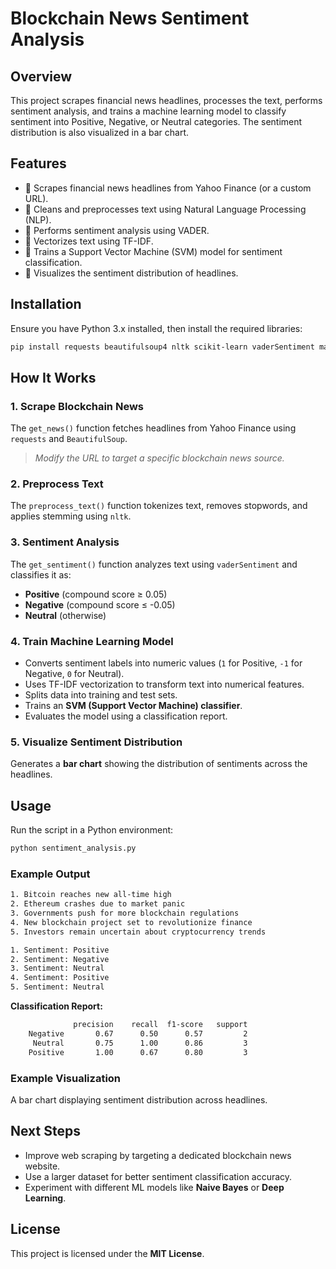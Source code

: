 # Blockchain News Sentiment Analysis

## Overview
This project scrapes financial news headlines, processes the text, performs sentiment analysis, and trains a machine learning model to classify sentiment into Positive, Negative, or Neutral categories. The sentiment distribution is also visualized in a bar chart.

## Features
- 🔄 Scrapes financial news headlines from Yahoo Finance (or a custom URL).
- 🔄 Cleans and preprocesses text using Natural Language Processing (NLP).
- 🔄 Performs sentiment analysis using VADER.
- 🔄 Vectorizes text using TF-IDF.
- 🔄 Trains a Support Vector Machine (SVM) model for sentiment classification.
- 🔄 Visualizes the sentiment distribution of headlines.

## Installation
Ensure you have Python 3.x installed, then install the required libraries:

```bash
pip install requests beautifulsoup4 nltk scikit-learn vaderSentiment matplotlib
```

## How It Works

### 1. Scrape Blockchain News
The `get_news()` function fetches headlines from Yahoo Finance using `requests` and `BeautifulSoup`.  
> *Modify the URL to target a specific blockchain news source.*

### 2. Preprocess Text
The `preprocess_text()` function tokenizes text, removes stopwords, and applies stemming using `nltk`.

### 3. Sentiment Analysis
The `get_sentiment()` function analyzes text using `vaderSentiment` and classifies it as:
- **Positive** (compound score ≥ 0.05)
- **Negative** (compound score ≤ -0.05)
- **Neutral** (otherwise)

### 4. Train Machine Learning Model
- Converts sentiment labels into numeric values (`1` for Positive, `-1` for Negative, `0` for Neutral).
- Uses TF-IDF vectorization to transform text into numerical features.
- Splits data into training and test sets.
- Trains an **SVM (Support Vector Machine) classifier**.
- Evaluates the model using a classification report.

### 5. Visualize Sentiment Distribution
Generates a **bar chart** showing the distribution of sentiments across the headlines.

## Usage
Run the script in a Python environment:

```bash
python sentiment_analysis.py
```

### Example Output

```bash
1. Bitcoin reaches new all-time high
2. Ethereum crashes due to market panic
3. Governments push for more blockchain regulations
4. New blockchain project set to revolutionize finance
5. Investors remain uncertain about cryptocurrency trends

1. Sentiment: Positive
2. Sentiment: Negative
3. Sentiment: Neutral
4. Sentiment: Positive
5. Sentiment: Neutral
```

**Classification Report:**  
```bash
              precision    recall  f1-score   support
    Negative       0.67      0.50      0.57         2
     Neutral       0.75      1.00      0.86         3
    Positive       1.00      0.67      0.80         3
```

### Example Visualization
A bar chart displaying sentiment distribution across headlines.

## Next Steps
- Improve web scraping by targeting a dedicated blockchain news website.
- Use a larger dataset for better sentiment classification accuracy.
- Experiment with different ML models like **Naive Bayes** or **Deep Learning**.

## License
This project is licensed under the **MIT License**.

